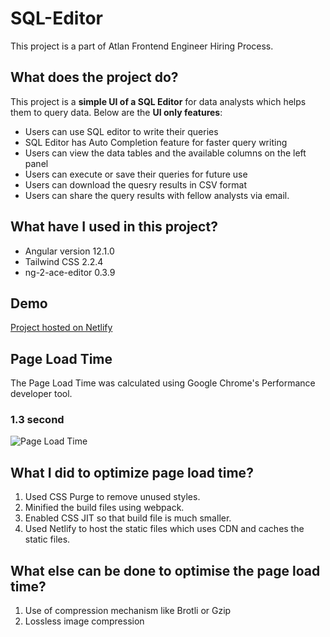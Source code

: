 # SQL-Editor

This project is a part of Atlan Frontend Engineer Hiring Process.


## What does the project do?
This project is a **simple UI of a SQL Editor** for data analysts which helps them to query data. Below are the **UI only features**:
 - Users can use SQL editor to write their queries
 - SQL Editor has Auto Completion feature for faster query writing
 - Users can view the data tables and the available columns on the left panel
 - Users can execute or save their queries for future use
 - Users can download the quesry results in CSV format
 - Users can share the query results with fellow analysts via email.


## What have I used in this project?
- Angular version 12.1.0
- Tailwind CSS 2.2.4
- ng-2-ace-editor 0.3.9

## Demo
[Project hosted on Netlify](https://happy-jennings-37ebca.netlify.app/)

## Page Load Time
The Page Load Time was calculated using Google Chrome's Performance developer tool.
###  1.3 second

![Page Load Time](https://i.ibb.co/t89csbP/Screenshot-2021-07-07-at-5-11-36-PM.png)

## What I did to optimize page load time?
1. Used CSS Purge to remove unused styles.
2. Minified the build files using webpack.
3. Enabled CSS JIT so that build file is much smaller.
4. Used Netlify to host the static files which uses CDN and caches the static files.

## What else can be done to optimise the page load time?
1. Use of compression mechanism like Brotli or Gzip
2. Lossless image compression
